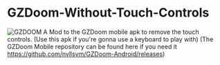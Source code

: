 # GZDoom-Without-Touch-Controls
![GZDOOM](https://user-images.githubusercontent.com/119701717/227718309-3ddced95-b1f6-4e9a-b4f8-fc84c623c8ab.png)
A Mod to the GZDoom mobile apk to remove the touch controls.
(Use this apk if you're gonna use a keyboard to play with)
(The GZDoom Mobile repository can be found here if you need it https://github.com/nvllsvm/GZDoom-Android/releases)
